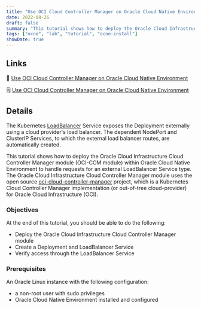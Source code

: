 ```yaml
---
title: "Use OCI Cloud Controller Manager on Oracle Cloud Native Environment"
date: 2022-08-26
draft: false
summary: "This tutorial shows how to deploy the Oracle Cloud Infrastructure Cloud Controller Manager module (OCI-CCM module) within Oracle Cloud Native Environment to handle requests for an external LoadBalancer Service type. The Oracle Cloud Infrastructure Cloud Controller Manager module uses the open source [oci-cloud-controller-manager](https://github.com/oracle/oci-cloud-controller-manager) project, which is a Kubernetes Cloud Controller Manager implementation (or out-of-tree cloud-provider) for Oracle Cloud Infrastructure (OCI)."
tags: ["ocne", "lab", "tutorial", "ocne-install"]
showDate: true
---
```


## Links

:crescent_moon: [Use OCI Cloud Controller Manager on Oracle Cloud Native Environment](https://luna.oracle.com/lab/5571f277-3eb9-435f-b3b3-fe421fb9747e)

:spiral_notepad: [Use OCI Cloud Controller Manager on Oracle Cloud Native Environment](https://docs.oracle.com/en/learn/ocne-loadbalancer)

## Details

The Kubernetes [LoadBalancer](https://kubernetes.io/docs/concepts/services-networking/service/#loadbalancer) Service exposes the Deployment externally using a cloud provider's load balancer. The dependent NodePort and ClusterIP Services, to which the external load balancer routes, are automatically created.

This tutorial shows how to deploy the Oracle Cloud Infrastructure Cloud Controller Manager module (OCI-CCM module) within Oracle Cloud Native Environment to handle requests for an external LoadBalancer Service type. The Oracle Cloud Infrastructure Cloud Controller Manager module uses the open source [oci-cloud-controller-manager](https://github.com/oracle/oci-cloud-controller-manager) project, which is a Kubernetes Cloud Controller Manager implementation (or out-of-tree cloud-provider) for Oracle Cloud Infrastructure (OCI).

### Objectives

At the end of this tutorial, you should be able to do the following:

- Deploy the Oracle Cloud Infrastructure Cloud Controller Manager module
- Create a Deployment and LoadBalancer Service
- Verify access through the LoadBalancer Service

### Prerequisites

An Oracle Linux instance with the following configuration:

- a non-root user with sudo privileges
- Oracle Cloud Native Environment installed and configured
